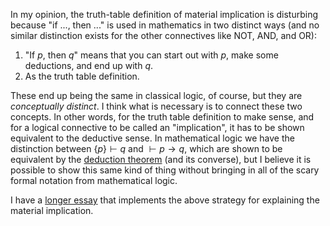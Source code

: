 In my opinion, the truth-table definition of material implication is disturbing because "if ..., then ..." is used in mathematics in two distinct ways (and no similar distinction exists for the other connectives like NOT, AND, and OR):

1. "If $p$, then $q$" means that you can start out with $p$, make some deductions, and end up with $q$.
2. As the truth table definition.

These end up being the same in classical logic, of course, but they are *conceptually distinct*. I think what is necessary is to connect these two concepts. In other words, for the truth table definition to make sense, and for a logical connective to be called an "implication", it has to be shown equivalent to the deductive sense. In mathematical logic we have the distinction between $\{p\} \vdash q$ and $\vdash p\to q$, which are shown to be equivalent by the [deduction theorem](https://en.wikipedia.org/wiki/Deduction_theorem) (and its converse), but I believe it is possible to show this same kind of thing without bringing in all of the scary formal notation from mathematical logic.

I have a [longer essay](https://riceissa.github.io/material-conditional/) that implements the above strategy for explaining the material implication.
